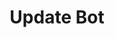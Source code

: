 ---
title: Update Bot
excerpt: Update bot
api:
  file: botpress-api.json
  operationId: updateBot
deprecated: false
hidden: false
metadata:
  title: ''
  description: ''
  robots: index
next:
  description: ''
---